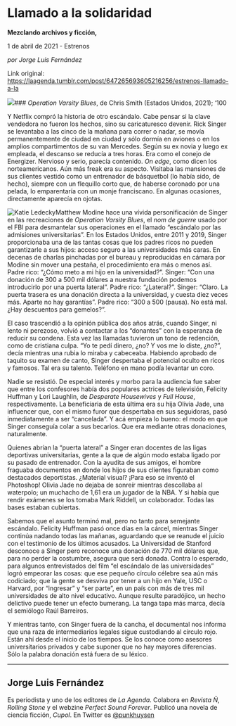 # Llamado a la solidaridad

**Mezclando archivos y ficción,**

1 de abril de 2021 - Estrenos

_por Jorge Luis Fernández_

Link original: https://laagenda.tumblr.com/post/647265693605216256/estrenos-llamado-a-la

![](https://64.media.tumblr.com/5414ba3d3a79d442e7e51ab92116cbf8/7e8d188c4df4173f-76/s500x750/7028d1e50f6502380bdb94c303e5400566c72e57.jpg)### *Operation Varsity Blues*, de Chris Smith (Estados Unidos, 2021); ‘100


Y Netflix compró la historia de otro escándalo. Cabe pensar si la clave vendedora no fueron los hechos, sino su caricaturesco devenir. Rick Singer se levantaba a las cinco de la mañana para correr o nadar, se movía permanentemente de ciudad en ciudad y sólo dormía en aviones o en los amplios compartimentos de su van Mercedes. Según su ex novia y luego ex empleada, el descanso se reducía a tres horas. Era como el conejo de Energizer. Nervioso y serio, parecía contenido. *On edge*, como dicen los norteamericanos. Aún más freak era su aspecto. Visitaba las mansiones de sus clientes vestido como un entrenador de básquetbol (lo había sido, de hecho), siempre con un flequillo corto que, de haberse coronado por una pelada, lo emparentaría con un monje franciscano. En algunas ocasiones, directamente aparecía en ojotas.

![Katie Ledecky](https://64.media.tumblr.com/986a196d69769461f6d9f4c2ea69b9f2/7e8d188c4df4173f-6d/s400x600/b160551157a777b168344f1f2dea50e04f584ca6.jpg)Matthew Modine hace una vívida personificación de Singer en las recreaciones de *Operation Varsity Blues*, el *nom de guerre* usado por el FBI para desmantelar sus operaciones en el llamado “escándalo por las admisiones universitarias”. En los Estados Unidos, entre 2011 y 2019, Singer proporcionaba una de las tantas cosas que los padres ricos no pueden garantizarle a sus hijos: acceso seguro a las universidades más caras. En decenas de charlas pinchadas por el bureau y reproducidas en cámara por Modine sin mover una pestaña, el procedimiento era más o menos así. Padre rico: “¿Cómo meto a mi hijo en la universidad?”. Singer: “Con una donación de 300 a 500 mil dólares a nuestra fundación podemos introducirlo por una puerta lateral”. Padre rico: “¿Lateral?”. Singer: “Claro. La puerta trasera es una donación directa a la universidad, y cuesta diez veces más. Aparte no hay garantías”. Padre rico: “300 a 500 (pausa). No está mal. ¿Hay descuentos para gemelos?”.

El caso trascendió a la opinión pública dos años atrás, cuando Singer, ni lento ni perezoso, volvió a contactar a los “donantes” con la esperanza de reducir su condena. Esta vez las llamadas tuvieron un tono de redención, como de cristiana culpa. “Yo te pedí dinero, ¿no? Y vos me lo diste, ¿no?”, decía mientras una rubia lo miraba y cabeceaba. Habiendo aprobado de taquito su examen de canto, Singer despertaba el potencial oculto en ricos y famosos. Tal era su talento. Teléfono en mano podía levantar un coro.

Nadie se resistió. De especial interés y morbo para la audiencia fue saber que entre los confesores había dos populares actrices de televisión, Felicity Huffman y Lori Laughlin, de *Desperate Housewives* y *Full House*, respectivamente. La beneficiaria de esta última era su hija Olivia Jade, una influencer que, con el mismo furor que despertaba en sus seguidoras, pasó inmediatamente a ser “cancelada”. Y acá empieza lo bueno: el modo en que Singer conseguía colar a sus becarios. Que era mediante otras donaciones, naturalmente.

Quienes abrían la “puerta lateral” a Singer eran docentes de las ligas deportivas universitarias, gente a la que de algún modo estaba ligado por su pasado de entrenador. Con la ayudita de sus amigos, el hombre fraguaba documentos en donde los hijos de sus clientes figuraban como destacados deportistas. ¿Material visual? ¡Para eso se inventó el Photoshop! Olivia Jade no dejaba de sonreír mientras descollaba al waterpolo; un muchacho de 1,61 era un jugador de la NBA. Y si había que rendir exámenes se los tomaba Mark Riddell, un colaborador. Todas las bases estaban cubiertas.

Sabemos que el asunto terminó mal, pero no tanto para semejante escándalo. Felicity Huffman pasó once días en la cárcel, mientras Singer continúa nadando todas las mañanas, aguardando que se reanude el juicio con el testimonio de los últimos acusados. La Universidad de Stanford desconoce a Singer pero reconoce una donación de 770 mil dólares que, para no perder la costumbre, asegura que será donada. 
Contra lo esperado, para algunos entrevistados del film “el escándalo de las universidades” logró empeorar las cosas: que ese pequeño círculo célebre sea aún más codiciado; que la gente se desviva por tener a un hijo en Yale, USC o Harvard, por “ingresar” y “ser parte”, en un país con más de tres mil universidades de alto nivel educativo. Aunque resulte paradójico, un hecho delictivo puede tener un efecto bumerang. La tanga tapa más marca, decía el semiólogo Raúl Barreiros. 

Y mientras tanto, con Singer fuera de la cancha, el documental nos informa que una raza de intermediarios legales sigue custodiando al círculo rojo. Están ahí desde el inicio de los tiempos. Se los conoce como asesores universitarios privados y cabe suponer que no hay mayores diferencias. Sólo la palabra donación está fuera de su léxico. 

  




---

Jorge Luis Fernández
--------------------

 Es periodista y uno de los editores de *La Agenda*. Colabora en *Revista Ñ*, *Rolling Stone* y el webzine *Perfect Sound Forever*. Publicó una novela de ciencia ficción, *Cupol*. En Twitter es [@punkhuysen](https://twitter.com/punkhuysen) 

